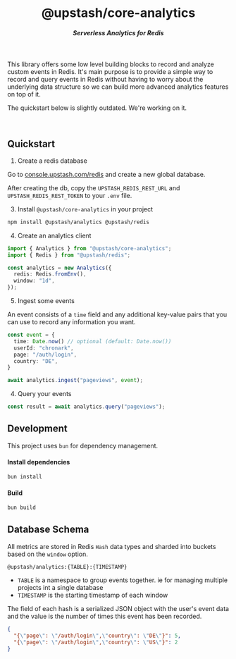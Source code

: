<div align="center">
    <h1 align="center">@upstash/core-analytics</h1>
    <h5>Serverless Analytics for Redis</h5>
</div>

<br/>

This library offers some low level building blocks to record and analyze custom events in Redis.
It's main purpose is to provide a simple way to record and query events in Redis without having to worry about the underlying data structure so we can build more advanced analytics features on top of it.

The quickstart below is slightly outdated. We're working on it.

<br/>

## Quickstart

1. Create a redis database

Go to [console.upstash.com/redis](https://console.upstash.com/redis) and create
a new global database.

After creating the db, copy the `UPSTASH_REDIS_REST_URL` and `UPSTASH_REDIS_REST_TOKEN` to your `.env` file.

3. Install `@upstash/core-analytics` in your project

```bash
npm install @upstash/analytics @upstash/redis
```

4. Create an analytics client

```ts
import { Analytics } from "@upstash/core-analytics";
import { Redis } from "@upstash/redis";

const analytics = new Analytics({
  redis: Redis.fromEnv(),
  window: "1d",
});
```

5. Ingest some events

An event consists of a `time` field and any additional key-value pairs that you can use to record any information you want.

```ts
const event = {
  time: Date.now() // optional (default: Date.now())
  userId: "chronark",
  page: "/auth/login",
  country: "DE",
}

await analytics.ingest("pageviews", event);
```

4. Query your events

```ts
const result = await analytics.query("pageviews");
```

## Development

This project uses `bun` for dependency management.

#### Install dependencies

```bash
bun install
```

#### Build

```bash
bun build
```

## Database Schema

All metrics are stored in Redis `Hash` data types and sharded into buckets based on the `window` option.

```
@upstash/analytics:{TABLE}:{TIMESTAMP}
```

- `TABLE` is a namespace to group events together. ie for managing multiple projects int a single database
- `TIMESTAMP` is the starting timestamp of each window

The field of each hash is a serialized JSON object with the user's event data and the value is the number of times this event has been recorded.

```json
{
  "{\"page\": \"/auth/login\",\"country\": \"DE\"}": 5,
  "{\"page\": \"/auth/login\",\"country\": \"US\"}": 2
}
```

